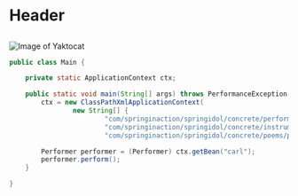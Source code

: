 # Header
## 
###
#### 

![Image of Yaktocat](https://octodex.github.com/images/yaktocat.png)
``` java
public class Main {

	private static ApplicationContext ctx;

	public static void main(String[] args) throws PerformanceException {
		ctx = new ClassPathXmlApplicationContext(
				new String[] {
						"com/springinaction/springidol/concrete/performers/performers.xml",
						"com/springinaction/springidol/concrete/instruments/instruments.xml",
						"com/springinaction/springidol/concrete/poems/poems.xml", });

		Performer performer = (Performer) ctx.getBean("carl");
		performer.perform();
	}

}
```
